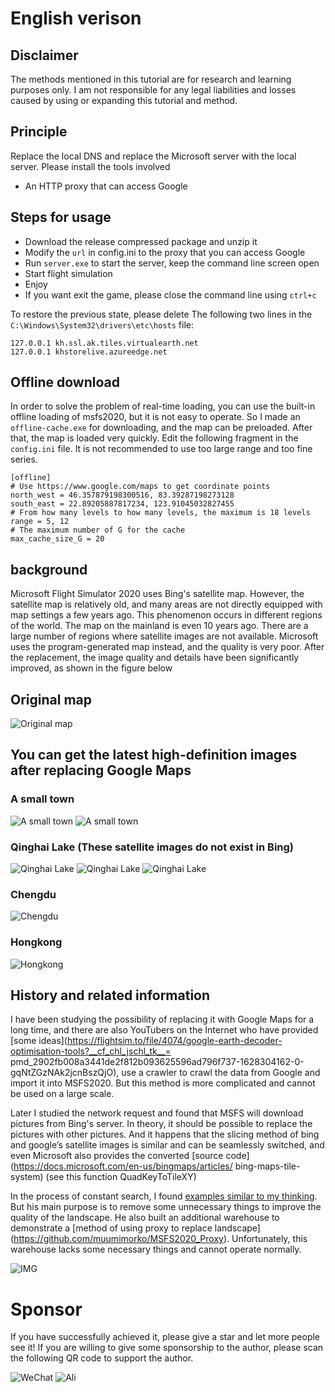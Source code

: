 # English verison

## Disclaimer

The methods mentioned in this tutorial are for research and learning purposes only. I am not responsible for any legal liabilities and losses caused by using or expanding this tutorial and method.

## Principle

Replace the local DNS and replace the Microsoft server with the local server. Please install the tools involved
* An HTTP proxy that can access Google
## Steps for usage

* Download the release compressed package and unzip it
* Modify the `url` in config.ini to the proxy that you can access Google
* Run `server.exe` to start the server, keep the command line screen open
* Start flight simulation
* Enjoy
* If you want exit the game, please close the command line using `ctrl+c`

To restore the previous state, please delete
The following two lines in the `C:\Windows\System32\drivers\etc\hosts` file:
```
127.0.0.1 kh.ssl.ak.tiles.virtualearth.net
127.0.0.1 khstorelive.azureedge.net
```

## Offline download

In order to solve the problem of real-time loading, you can use the built-in offline loading of msfs2020, but it is not easy to operate.
So I made an `offline-cache.exe` for downloading, and the map can be preloaded. After that, the map is loaded very quickly.
Edit the following fragment in the `config.ini` file. It is not recommended to use too large range and too fine series.

```
[offline]
# Use https://www.google.com/maps to get coordinate points
north_west = 46.357879198300516, 83.39287198273128
south_east = 22.89205887817234, 123.91045032827455
# From how many levels to how many levels, the maximum is 18 levels
range = 5, 12
# The maximum number of G for the cache
max_cache_size_G = 20
```

## background

Microsoft Flight Simulator 2020 uses Bing's satellite map. However, the satellite map is relatively old, and many areas are not directly equipped with map settings a few years ago. This phenomenon occurs in different regions of the world. The map on the mainland is even 10 years ago. There are a large number of regions where satellite images are not available. Microsoft uses the program-generated map instead, and the quality is very poor. After the replacement, the image quality and details have been significantly improved, as shown in the figure below

## Original map
![Original map](./doc/compare-1.jpg)

## You can get the latest high-definition images after replacing Google Maps

### A small town
![A small town](./doc/compare-2.jpg)
![A small town](./doc/compare-3.png)

### Qinghai Lake (These satellite images do not exist in Bing)

![Qinghai Lake](./doc/lake.jpg)
![Qinghai Lake](./doc/lake-2.jpg)
![Qinghai Lake](./doc/lake-3.jpg)

### Chengdu

![Chengdu](./doc/chengdu.png)

### Hongkong

![Hongkong](./doc/hongkong.jpg)


## History and related information

I have been studying the possibility of replacing it with Google Maps for a long time, and there are also YouTubers on the Internet who have provided [some ideas](https://flightsim.to/file/4074/google-earth-decoder-optimisation-tools?__cf_chl_jschl_tk__= pmd_2902fb008a3441de2f812b093625596ad796f737-1628304162-0-gqNtZGzNAk2jcnBszQjO), use a crawler to crawl the data from Google and import it into MSFS2020. But this method is more complicated and cannot be used on a large scale.

Later I studied the network request and found that MSFS will download pictures from Bing's server. In theory, it should be possible to replace the pictures with other pictures. And it happens that the slicing method of bing and google’s satellite images is similar and can be seamlessly switched, and even Microsoft also provides the converted [source code] (https://docs.microsoft.com/en-us/bingmaps/articles/ bing-maps-tile-system) (see this function QuadKeyToTileXY)

In the process of constant search, I found [examples similar to my thinking](
https://github.com/muumimorko/MSFS2020_CGLTools/issues/2#issuecomment-762232597). But his main purpose is to remove some unnecessary things to improve the quality of the landscape. He also built an additional warehouse to demonstrate a [method of using proxy to replace landscape] (https://github.com/muumimorko/MSFS2020_Proxy). Unfortunately, this warehouse lacks some necessary things and cannot operate normally.

![IMG](https://user-images.githubusercontent.com/9518369/104909810-173dfb00-5991-11eb-8e17-4063deb7ab8f.jpg)

# Sponsor

If you have successfully achieved it, please give a star and let more people see it!
If you are willing to give some sponsorship to the author, please scan the following QR code to support the author.

![WeChat](./doc/mm_reward_qrcode_1628320842310.png)
![Ali](./doc/1628320893.jpg)